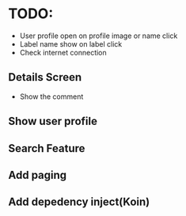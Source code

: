


# TODO:
- User profile open on profile image or name click
- Label name show on label click
- Check internet connection
## Details Screen
- Show the comment

## Show user profile
## Search Feature
## Add paging
## Add depedency inject(Koin)